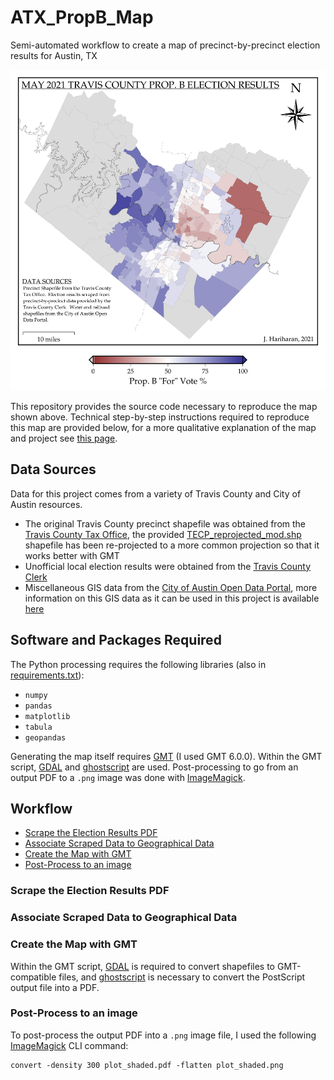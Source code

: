 # ATX_PropB_Map
Semi-automated workflow to create a map of precinct-by-precinct election results for Austin, TX

![Final Map](plot_shaded.png)

This repository provides the source code necessary to reproduce the map shown above. Technical step-by-step instructions required to reproduce this map are provided below, for a more qualitative explanation of the map and project see [this page](https://jayaramhariharan.com/).

## Data Sources
Data for this project comes from a variety of Travis County and City of Austin resources.

- The original Travis County precinct shapefile was obtained from the [Travis County Tax Office](https://tax-office.traviscountytx.gov/about-us/reports-data/voters), the provided [TECP_reprojected_mod.shp](TECP_reprojected_mod.shp) shapefile has been re-projected to a more common projection so that it works better with GMT
- Unofficial local election results were obtained from the [Travis County Clerk](https://countyclerk.traviscountytx.gov/elections/election-results-1/results-for-may-01-2021-local-elections.html)
- Miscellaneous GIS data from the [City of Austin Open Data Portal](https://data.austintexas.gov/), more information on this GIS data as it can be used in this project is available [here](misc_gis/README.md)

## Software and Packages Required
The Python processing requires the following libraries (also in [requirements.txt](requirements.txt)):

- `numpy`
- `pandas`
- `matplotlib`
- `tabula`
- `geopandas`

Generating the map itself requires [GMT](https://www.generic-mapping-tools.org/) (I used GMT 6.0.0).
Within the GMT script, [GDAL](https://gdal.org/) and [ghostscript](https://ghostscript.com/) are used. 
Post-processing to go from an output PDF to a `.png` image was done with [ImageMagick](https://imagemagick.org/index.php).

## Workflow
- [Scrape the Election Results PDF](Scrape-the-Election-Results-PDF)
- [Associate Scraped Data to Geographical Data](Associate-Scraped-Data-to-Geographical-Data)
- [Create the Map with GMT](Create-the-Map-with-GMT)
- [Post-Process to an image](Post-Process-to-an-image)

### Scrape the Election Results PDF 

### Associate Scraped Data to Geographical Data

### Create the Map with GMT

Within the GMT script, [GDAL](https://gdal.org/) is required to convert shapefiles to GMT-compatible files, and [ghostscript](https://ghostscript.com/) is necessary to convert the PostScript output file into a PDF. 

### Post-Process to an image

To post-process the output PDF into a `.png` image file, I used the following [ImageMagick](https://imagemagick.org/index.php) CLI command:
```
convert -density 300 plot_shaded.pdf -flatten plot_shaded.png
```
